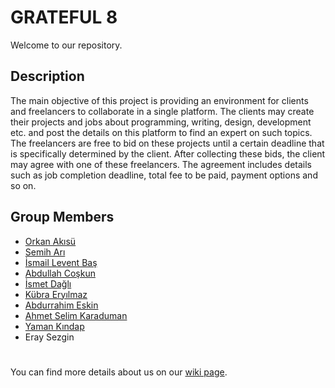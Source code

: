 # GRATEFUL 8
Welcome to our repository.

## Description
The main objective of this project is providing an environment for clients and freelancers to collaborate in a single platform. The clients may create their projects and jobs about programming, writing, design, development etc. and post the details on this platform to find  an  expert  on  such  topics.  The  freelancers  are  free  to  bid  on  these  projects until  a  certain deadline that is specifically determined by the client. After collecting these bids, the client may agree with one of these freelancers. The agreement includes details such as job completion deadline, total fee to be paid, payment options and so on. 



## Group Members
* [Orkan Akısü](https://github.com/bounswe/bounswe2018group8/wiki/Orkan-Ak%C4%B1s%C3%BC)
* [Semih Arı](https://github.com/bounswe/bounswe2018group8/wiki/Semih-Ar%C4%B1)
* [İsmail Levent Baş](https://github.com/bounswe/bounswe2018group8/wiki/%C4%B0smail-Levent-Ba%C5%9F)
* [Abdullah Coşkun](https://github.com/bounswe/bounswe2018group8/wiki/Abdullah-Co%C5%9Fkun)
* [İsmet Dağlı](https://github.com/bounswe/bounswe2018group8/wiki/%C4%B0smet-Da%C4%9Fl%C4%B1)
* [Kübra Eryılmaz](https://github.com/bounswe/bounswe2018group8/wiki/K%C3%BCbra-Ery%C4%B1lmaz)
* [Abdurrahim Eskin](https://github.com/bounswe/bounswe2018group8/wiki/Abdurrahim-ESK%C4%B0N)
* [Ahmet Selim Karaduman](https://github.com/bounswe/bounswe2018group8/wiki/Selim-Karaduman)
* [Yaman Kındap](https://github.com/bounswe/bounswe2018group8/wiki/Yaman-K%C4%B1ndap)
* Eray Sezgin
#
You can find more details about us on our [wiki page](https://github.com/bounswe/bounswe2018group8/wiki).
